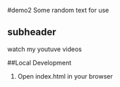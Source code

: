#demo2
Some random text for use

## subheader
watch my youtuve videos

##Local Development
1. Open index.html in your browser